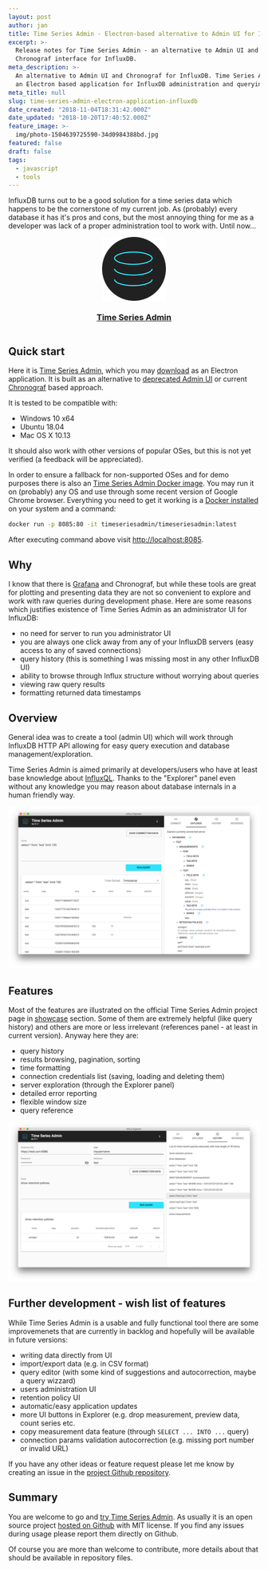 ```yaml
---
layout: post
author: jan
title: Time Series Admin - Electron-based alternative to Admin UI for InfluxDB
excerpt: >-
  Release notes for Time Series Admin - an alternative to Admin UI and
  Chronograf interface for InfluxDB.
meta_description: >-
  An alternative to Admin UI and Chronograf for InfluxDB. Time Series Admin is
  an Electron based application for InfluxDB administration and querying.
meta_title: null
slug: time-series-admin-electron-application-influxdb
date_created: "2018-11-04T18:31:42.000Z"
date_updated: "2018-10-20T17:40:52.000Z"
feature_image: >-
  img/photo-1504639725590-34d0984388bd.jpg
featured: false
draft: false
tags:
  - javascript
  - tools
---
```


InfluxDB turns out to be a good solution for a time series data which happens to be the cornerstone of my current job. As (probably) every database it has it's pros and cons, but the most annoying thing for me as a developer was lack of a proper administration tool to work with.
Until now...
<br/>

<div style="text-align: center">
    <a href="https://timeseriesadmin.github.io/" style="box-shadow: none; display: inline-block; border: none;">
      <img src="./img/timeseries-admin-icon.png" alt="Time Series Admin logo - administrator UI for InfluxDB" />
      <h3 style="margin-top:20px">Time Series Admin</h3>
    </a>
</div>

## Quick start

Here it is [Time Series Admin](https://timeseriesadmin.github.io/), which you may [download](https://timeseriesadmin.github.io/#download) as an Electron application. It is built as an alternative to [deprecated Admin UI](https://docs.influxdata.com/influxdb/v1.3/administration/differences/#web-admin-ui-removal) or current [Chronograf](https://docs.influxdata.com/chronograf/v1.6/) based approach.

It is tested to be compatible with:

- Windows 10 x64
- Ubuntu 18.04
- Mac OS X 10.13

It should also work with other versions of popular OSes, but this is not yet verified (a feedback will be appreciated).

In order to ensure a fallback for non-supported OSes and for demo purposes there is also an [Time Series Admin Docker image](https://hub.docker.com/r/timeseriesadmin/timeseriesadmin/).
You may run it on (probably) any OS and use through some recent version of Google Chrome browser.
Everything you need to get it working is a [Docker installed](https://www.docker.com/get-started) on your system and a command:

```bash
docker run -p 8085:80 -it timeseriesadmin/timeseriesadmin:latest
```

After executing command above visit [http://localhost:8085](http://localhost:8085).

## Why

I know that there is [Grafana](https://grafana.com/) and Chronograf, but while these tools are great for plotting and presenting data they are not so convenient to explore and work with raw queries during development phase.
Here are some reasons which justifies existence of Time Series Admin as an administrator UI for InfluxDB:

- no need for server to run you administrator UI
- you are always one click away from any of your InfluxDB servers (easy access to any of saved connections)
- query history (this is something I was missing most in any other InfluxDB UI)
- ability to browse through Influx structure without worrying about queries
- viewing raw query results
- formatting returned data timestamps

## Overview

General idea was to create a tool (admin UI) which will work through InfluxDB HTTP API allowing for easy query execution and database management/exploration.

Time Series Admin is aimed primarily at developers/users who have at least base knowledge about [InfluxQL](https://docs.influxdata.com/influxdb/v1.6/query_language/).
Thanks to the "Explorer" panel even without any knowledge you may reason about database internals in a human friendly way.

![Time Series Admin - browse through InfluxDB database](img/timeseriesadmin--panel-explorer.png)

## Features

Most of the features are illustrated on the official Time Series Admin project page in [showcase](https://timeseriesadmin.github.io/#showcase) section.
Some of them are extremely helpful (like query history) and others are more or less irrelevant (references panel - at least in current version). Anyway here they are:

- query history
- results browsing, pagination, sorting
- time formatting
- connection credentials list (saving, loading and deleting them)
- server exploration (through the Explorer panel)
- detailed error reporting
- flexible window size
- query reference

![Time Series Admin - query history](img/timeseriesadmin--panel-history.png)

## Further development - wish list of features

While Time Series Admin is a usable and fully functional tool there are some improvemenets that are currently in backlog and hopefully will be available in future versions:

- writing data directly from UI
- import/export data (e.g. in CSV format)
- query editor (with some kind of suggestions and autocorrection, maybe a query wizzard)
- users administration UI
- retention policy UI
- automatic/easy application updates
- more UI buttons in Explorer (e.g. drop measurement, preview data, count series etc.
- copy measurement data feature (through `SELECT ... INTO ...` query)
- connection params validation autocorrection (e.g. missing port number or invalid URL)

If you have any other ideas or feature request please let me know by creating an issue in the [project Github repository](https://github.com/timeseriesadmin/timeseriesadmin/issues/new).

## Summary

You are welcome to go and [try Time Series Admin](https://timeseriesadmin.github.io/#download).
As usually it is an open source project [hosted on Github](https://github.com/timeseriesadmin/timeseriesadmin) with MIT license.
If you find any issues during usage please report them directly on Github.

Of course you are more than welcome to contribute, more details about that should be available in repository files.
